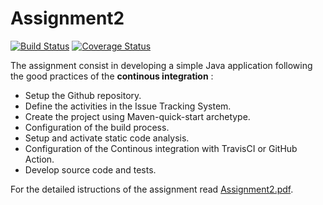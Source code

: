 # Assignment2
[![Build Status](https://travis-ci.com/FedeWade/Assignment2_TOS.svg?branch=master)](https://travis-ci.com/FedeWade/Assignment2_TOS)  [![Coverage Status](https://coveralls.io/repos/github/FedeWade/Assignment2_TOS/badge.svg?branch=master)](https://coveralls.io/github/FedeWade/Assignment2_TOS?branch=master)

The assignment consist in developing a simple Java application following the good practices of the **continous integration** :
- Setup the Github repository.
- Define the activities in the Issue Tracking System.
- Create the project using Maven-quick-start archetype.
- Configuration of the build process.
- Setup and activate static code analysis.
- Configuration of the Continous integration with TravisCI or GitHub Action.
- Develop source code and tests.

For the detailed istructions of the assignment read [Assignment2.pdf](/assignment2.pdf).
